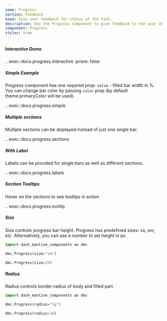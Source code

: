 ```yaml
---
name: Progress
section: Feedback
head: Give user feedback for status of the task.
description: Use the Progress component to give feedback to the user about the status of a task with label, sections, etc.
component: Progress
styles: true
---
```


##### Interactive Demo

.. exec::docs.progress.interactive
    :prism: false

##### Simple Example

Progress component has one required prop: `value` - filled bar width in %. You can change bar color by passing `color`
prop (by default theme.primaryColor will be used).

.. exec::docs.progress.simple

##### Multiple sections

Multiple sections can be displayed instead of just one single bar.

.. exec::docs.progress.sections

##### With Label

Labels can be provided for single bars as well as different sections.

.. exec::docs.progress.labels

##### Section Tooltips

Hover on the sections to see tooltips in action.

.. exec::docs.progress.tooltip

##### Size

Size controls progress bar height. Progress has predefined sizes: xs, sm, etc. Alternatively, you can use a number to
set height in px.

```python
import dash_mantine_components as dmc

dmc.Progress(size="sm")

dmc.Progress(size=20)
```

##### Radius

Radius controls border-radius of body and filled part.

```python
import dash_mantine_components as dmc

dmc.Progress(radius="lg")

dmc.Progress(radius=10)
```

